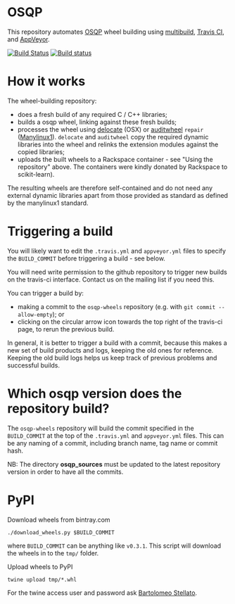 # OSQP

This repository automates [OSQP](https://github.com/oxfordcontrol/osqp) wheel building using [multibuild](https://github.com/matthew-brett/multibuild), [Travis CI](https://travis-ci.org/oxfordcontrol/osqp-wheels), and [AppVeyor](https://ci.appveyor.com/project/bstellato/osqp-wheels).

[![Build Status](https://travis-ci.org/oxfordcontrol/osqp-wheels.svg?branch=master)](https://travis-ci.org/oxfordcontrol/osqp-wheels)
[![Build status](https://ci.appveyor.com/api/projects/status/v3d2o4j59p036ie0/branch/master?svg=true)](https://ci.appveyor.com/project/bstellato/osqp-wheels/branch/master)




How it works
============

The wheel-building repository:

-   does a fresh build of any required C / C++ libraries;
-   builds a osqp wheel, linking against these fresh builds;
-   processes the wheel using
    [delocate](https://pypi.python.org/pypi/delocate) (OSX) or
    [auditwheel](https://pypi.python.org/pypi/auditwheel) `repair`
    ([Manylinux1](https://www.python.org/dev/peps/pep-0513)). `delocate`
    and `auditwheel` copy the required dynamic libraries into the wheel
    and relinks the extension modules against the copied libraries;
-   uploads the built wheels to a Rackspace container - see "Using the
    repository" above. The containers were kindly donated by Rackspace
    to scikit-learn).

The resulting wheels are therefore self-contained and do not need any
external dynamic libraries apart from those provided as standard as
defined by the manylinux1 standard.



Triggering a build
==================

You will likely want to edit the `.travis.yml` and `appveyor.yml` files
to specify the `BUILD_COMMIT` before triggering a build - see below.

You will need write permission to the github repository to trigger new
builds on the travis-ci interface. Contact us on the mailing list if you
need this.

You can trigger a build by:

-   making a commit to the `osqp-wheels` repository (e.g. with
    `git commit --allow-empty`); or
-   clicking on the circular arrow icon towards the top right of the
    travis-ci page, to rerun the previous build.

In general, it is better to trigger a build with a commit, because this
makes a new set of build products and logs, keeping the old ones for
reference. Keeping the old build logs helps us keep track of previous
problems and successful builds.


Which osqp version does the repository build?
============================================

The `osqp-wheels` repository will build the commit specified in the
`BUILD_COMMIT` at the top of the `.travis.yml` and `appveyor.yml` files.
This can be any naming of a commit, including branch name, tag name or
commit hash.

NB: The directory **osqp_sources** must be updated to the latest repository version in order to have all the commits.

PyPI
====
Download wheels from bintray.com

```
./download_wheels.py $BUILD_COMMIT
```
where `BUILD_COMMIT` can be anything like `v0.3.1`.
This script will download the wheels in to the `tmp/` folder.

Upload wheels to PyPI

```
twine upload tmp/*.whl
```

For the twine access user and password ask [Bartolomeo Stellato](mailto:bartolomeo.stellato@gmail.com).

